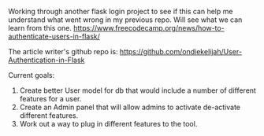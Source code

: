 Working through another flask login project to see if this can help me understand what went wrong in my previous repo. 
Will see what we can learn from this one.
https://www.freecodecamp.org/news/how-to-authenticate-users-in-flask/

The article writer's github repo is:
https://github.com/ondiekelijah/User-Authentication-in-Flask

Current goals:

1. Create better User model for db that would include a number of different features for a user.
2. Create an Admin panel that will allow admins to activate de-activate different features.
3. Work out a way to plug in different features to the tool. 